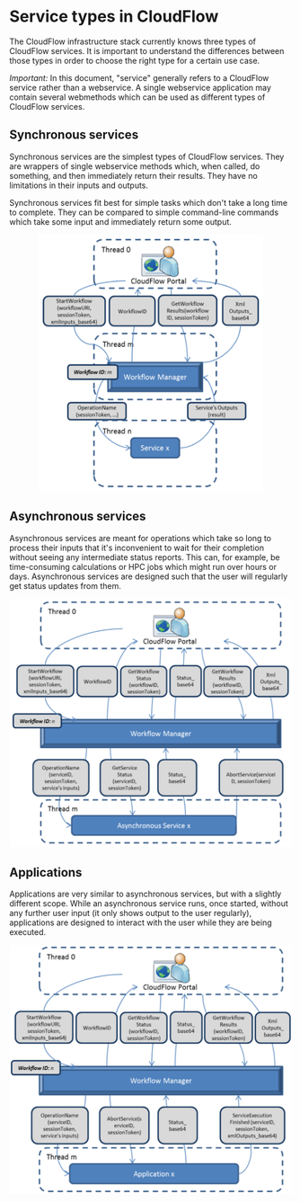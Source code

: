 # Service types in CloudFlow
The CloudFlow infrastructure stack currently knows three types of CloudFlow
services. It is important to understand the differences between those types in
order to choose the right type for a certain use case.

_Important:_ In this document, "service" generally refers to a CloudFlow 
service rather than a webservice. A single webservice application may contain
several webmethods which can be used as different types of CloudFlow services.

## Synchronous services
Synchronous services are the simplest types of CloudFlow services. They are
wrappers of single webservice methods which, when called, do something, and
then immediately return their results. They have no limitations in their inputs
and outputs.

Synchronous services fit best for simple tasks which don't take a long time to
complete. They can be compared to simple command-line commands which take some
input and immediately return some output.

<p align="center">
<img src="service_types_img/sync_service_execution.png" alt="Execution diagram of a synchronous service" width="400px"/>
</p>

## Asynchronous services
Asynchronous services are meant for operations which take so long to process
their inputs that it's inconvenient to wait for their completion without seeing
any intermediate status reports. This can, for example, be time-consuming 
calculations or HPC jobs which might run over hours or days. Asynchronous
services are designed such that the user will regularly get status updates from
them.

<p align="center">
<img src="service_types_img/async_service_execution.png" alt="Execution diagram of an asynchronous service" width="600px"/>
</p>

## Applications
Applications are very similar to asynchronous services, but with a slightly 
different scope. While an asynchronous service runs, once started, without any
further user input (it only shows output to the user regularly), applications
are designed to interact with the user while they are being executed.

<p align="center">
<img src="service_types_img/application_execution.png" alt="Execution diagram of an application" width="600px"/>
</p>
